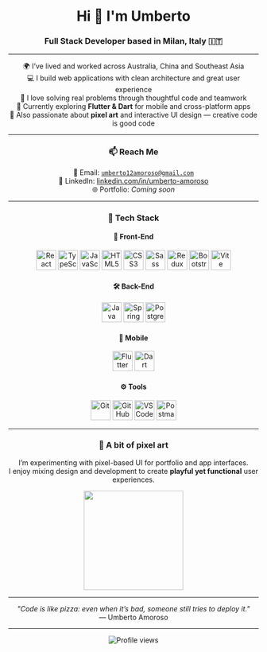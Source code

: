 <h1 align="center">Hi 👋 I'm Umberto</h1>
<h3 align="center">Full Stack Developer based in Milan, Italy 🇮🇹</h3>

---

<div align="center">

🌍 I’ve lived and worked across Australia, China and Southeast Asia  
💻 I build web applications with clean architecture and great user experience  
🧠 I love solving real problems through thoughtful code and teamwork  
📱 Currently exploring <strong>Flutter & Dart</strong> for mobile and cross-platform apps  
🎨 Also passionate about <strong>pixel art</strong> and interactive UI design — creative code is good code

</div>

---

<h3 align="center">📫 Reach Me</h3>

<div align="center">

📧 Email: <code>umberto12amoroso@gmail.com</code>  
💼 LinkedIn: <a href="https://linkedin.com/in/umberto-amoroso-387394167" target="_blank">linkedin.com/in/umberto-amoroso</a>  
🌐 Portfolio: <em>Coming soon</em>

</div>

---

<h3 align="center">🧰 Tech Stack</h3>

<h4 align="center">🎨 Front-End</h4>
<p align="center">
  <img src="https://cdn.jsdelivr.net/gh/devicons/devicon/icons/react/react-original.svg" height="40" alt="React" />
  <img src="https://cdn.jsdelivr.net/gh/devicons/devicon/icons/typescript/typescript-original.svg" height="40" alt="TypeScript" />
  <img src="https://cdn.jsdelivr.net/gh/devicons/devicon/icons/javascript/javascript-original.svg" height="40" alt="JavaScript" />
  <img src="https://cdn.jsdelivr.net/gh/devicons/devicon/icons/html5/html5-original.svg" height="40" alt="HTML5" />
  <img src="https://cdn.jsdelivr.net/gh/devicons/devicon/icons/css3/css3-original.svg" height="40" alt="CSS3" />
  <img src="https://cdn.jsdelivr.net/gh/devicons/devicon/icons/sass/sass-original.svg" height="40" alt="Sass" />
  <img src="https://cdn.jsdelivr.net/gh/devicons/devicon/icons/redux/redux-original.svg" height="40" alt="Redux" />
  <img src="https://cdn.jsdelivr.net/gh/devicons/devicon/icons/bootstrap/bootstrap-original.svg" height="40" alt="Bootstrap" />
  <img src="https://cdn.jsdelivr.net/gh/devicons/devicon/icons/vite/vite-original.svg" height="40" alt="Vite" />
</p>

<h4 align="center">🛠️ Back-End</h4>
<p align="center">
  <img src="https://cdn.jsdelivr.net/gh/devicons/devicon/icons/java/java-original.svg" height="40" alt="Java" />
  <img src="https://cdn.jsdelivr.net/gh/devicons/devicon/icons/spring/spring-original.svg" height="40" alt="Spring Boot" />
  <img src="https://cdn.jsdelivr.net/gh/devicons/devicon/icons/postgresql/postgresql-original.svg" height="40" alt="PostgreSQL" />
</p>

<h4 align="center">📱 Mobile</h4>
<p align="center">
  <img src="https://cdn.jsdelivr.net/gh/devicons/devicon/icons/flutter/flutter-original.svg" height="40" alt="Flutter" />
  <img src="https://cdn.jsdelivr.net/gh/devicons/devicon/icons/dart/dart-original.svg" height="40" alt="Dart" />
</p>

<h4 align="center">⚙️ Tools</h4>
<p align="center">
  <img src="https://cdn.jsdelivr.net/gh/devicons/devicon/icons/git/git-original.svg" height="40" alt="Git" />
  <img src="https://cdn.jsdelivr.net/gh/devicons/devicon/icons/github/github-original.svg" height="40" alt="GitHub" />
  <img src="https://cdn.jsdelivr.net/gh/devicons/devicon/icons/vscode/vscode-original.svg" height="40" alt="VS Code" />
  <img src="https://cdn.jsdelivr.net/gh/devicons/devicon/icons/postman/postman-original.svg" height="40" alt="Postman" />
</p>

---

<h3 align="center">🎨 A bit of pixel art</h3>

<div align="center">

I’m experimenting with pixel-based UI for portfolio and app interfaces.  
I enjoy mixing design and development to create <strong>playful yet functional</strong> user experiences.

</div>

<p align="center">
  <img src="https://media.giphy.com/media/2A75RyXVzzSI2bx4Gj/giphy.gif" width="200"/>
</p>

---

<p align="center"><i>"Code is like pizza: even when it’s bad, someone still tries to deploy it."</i><br>
— Umberto Amoroso</p>

---
<p align="center">
  <img src="https://komarev.com/ghpvc/?username=Uesone&color=blue" alt="Profile views"/>
</p>
